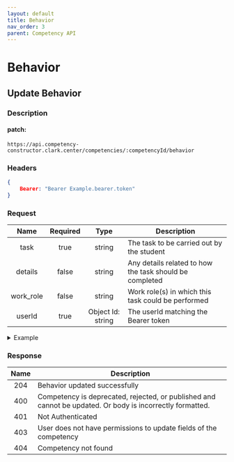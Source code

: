 ```yaml
---
layout: default
title: Behavior
nav_order: 3
parent: Competency API
---
```

# Behavior

## Update Behavior

### Description 

#### patch:
```http
https://api.competency-constructor.clark.center/competencies/:competencyId/behavior
```

### Headers

```json
{
    Bearer: "Bearer Example.bearer.token"
}
```

### Request

| Name | Required | Type | Description |
|:----:|:-----:|:----:|-----|
| task | true | string | The task to be carried out by the student |
| details | false | string | Any details related to how the task should be completed |
| work_role | false | string | Work role(s) in which this task could be performed |
| userId | true | Object Id: string | The userId matching the Bearer token |

<details closed markdown="block">
  <summary>
    Example
  </summary>
```json
{
    body: {
        task: "Google it",
        details: "student must figure it out themselves",
        work_role: "Software Engineer",
        userId: "aposjdfnpouapuofaou"
    }
}
```
</details>

### Response

| Name | Description |
|:----:|----|
| 204 | Behavior updated successfully |
| 400 | Competency is deprecated, rejected, or published and cannot be updated. Or body is incorrectly formatted. |
| 401 | Not Authenticated  |
| 403 | User does not have permissions to update fields of the competency |
| 404 | Competency not found |


